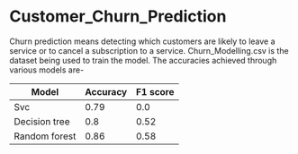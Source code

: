 # Customer_Churn_Prediction
Churn prediction means detecting which customers are likely to leave a service or to cancel a subscription to a service.
Churn_Modelling.csv is the dataset being used to train the model. The accuracies achieved through various models are-

| Model            | Accuracy      | F1 score |
| -------------    | ------------- | -------- |
| Svc              | 0.79          | 0.0      |
| Decision tree    | 0.8           | 0.52     |
| Random forest    | 0.86          | 0.58     |
